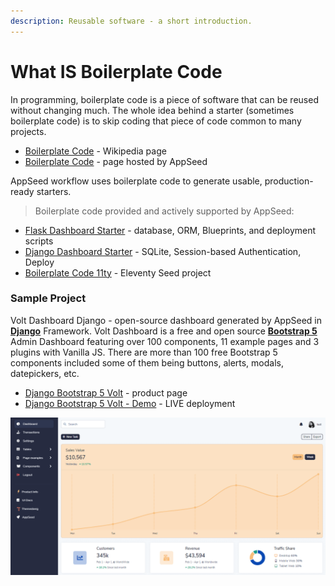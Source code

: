 ```yaml
---
description: Reusable software - a short introduction.
---
```


# What IS Boilerplate Code

In programming, boilerplate code is a piece of software that can be reused without changing much. The whole idea behind a starter (sometimes boilerplate code) is to skip coding that piece of code common to many projects.

* [Boilerplate Code](https://en.wikipedia.org/wiki/Boilerplate\_code) - Wikipedia page
* [Boilerplate Code](https://appseed.us/boilerplate-code) - page hosted by AppSeed

AppSeed workflow uses boilerplate code to generate usable, production-ready starters.

> Boilerplate code provided and actively supported by AppSeed:

* [Flask Dashboard Starter](https://github.com/app-generator/boilerplate-code-flask-dashboard) - database, ORM, Blueprints, and deployment scripts
* [Django Dashboard Starter](https://github.com/app-generator/boilerplate-code-django-dashboard) - SQLite, Session-based Authentication, Deploy
* [Boilerplate Code 11ty](https://github.com/app-generator/boilerplate-code-11ty) - Eleventy Seed project



### Sample Project

Volt Dashboard Django - open-source dashboard generated by AppSeed in [**Django**](https://appseed.us/admin-dashboards/django) Framework. Volt Dashboard is a free and open source [**Bootstrap 5**](https://appseed.us/admin-dashboards/django-dashboard-volt) Admin Dashboard featuring over 100 components, 11 example pages and 3 plugins with Vanilla JS. There are more than 100 free Bootstrap 5 components included some of them being buttons, alerts, modals, datepickers, etc.

* [Django Bootstrap 5 Volt](https://appseed.us/admin-dashboards/django-dashboard-volt) - product page
* [Django Bootstrap 5 Volt - Demo](https://django-volt-dashboard.appseed-srv1.com/) - LIVE deployment

![Volt Django - Open-source Boilerplate Code](../../.gitbook/assets/volt-dashboard.png)
